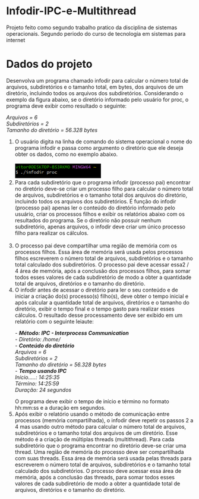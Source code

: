 # Infodir-IPC-e-Multithread
Projeto feito como segundo trabalho pratico da disciplina de sistemas operacionais.
Segundo periodo do curso de tecnologia em sistemas para internet

# Dados do projeto
<p> Desenvolva um programa chamado infodir para calcular o número total de arquivos, subdiretórios
e o tamanho total, em bytes, dos arquivos de um diretório, incluindo todos os arquivos dos
subdiretórios. Considerando o exemplo da figura abaixo, se o diretório informado pelo usuário for
proc, o programa deve exibir como resultado o seguinte: 
</p>
<p>
  <em>
    Arquivos = 6 <br>
    Subdiretórios = 2 <br>
    Tamanho do diretório = 56.328 bytes
  </em>
</p>
<p>
  <ol>
    <li> O usuário digita na linha de comando do sistema operacional o nome do programa infodir e
      passa como argumento o diretório que ele deseja obter os dados, como no exemplo abaixo.<br><br>
      <img src="assets/exemplocomando.png">
      </li>
        <li> Para cada subdiretório que o programa infodir (processo pai) encontrar no diretório deve-se
criar um processo filho para calcular o número total de arquivos, subdiretórios e o tamanho
total dos arquivos do diretório, incluindo todos os arquivos dos subdiretórios. É função do
infodir (processo pai) apenas ler o conteúdo do diretório informado pelo usuário, criar os
processos filhos e exibir os relatórios abaixo com os resultados do programa. Se o diretório não
possuir nenhum subdiretório, apenas arquivos, o infodir deve criar um único processo filho para
realizar os cálculos.<br><br>
      </li>
        <li> O processo pai deve compartilhar uma região de memória com os processos filhos. Essa área
de memória será usada pelos processos filhos escreverem o número total de arquivos,
subdiretórios e o tamanho total calculado dos subdiretórios. O processo pai deve acessar essa2 / 4
área de memória, após a conclusão dos processos filhos, para somar todos esses valores de
cada subdiretório de modo a obter a quantidade total de arquivos, diretórios e o tamanho do
diretório.
      </li>
        <li> O infodir antes de acessar o diretório para ler o seu conteúdo e de iniciar a criação do(s)
processo(s) filho(s), deve obter o tempo inicial e após calcular a quantidade total de arquivos,
diretórios e o tamanho do diretório, exibir o tempo final e o tempo gasto para realizar esses
cálculos. O resultado desse processamento deve ser exibido em um relatório com o seguinte
leiaute:
<p>
 <em> - <strong>Método: IPC - Interprocess Communication</strong><br>
- Diretório: /home/<br>
- <strong>Conteúdo do diretório</strong><br>
Arquivos = 6<br>
Subdiretórios = 2<br>
Tamanho do diretório = 56.328 bytes<br>
- <strong>Tempo usando IPC</strong><br>
Início.....: 14:25:35<br>
Término: 14:25:59<br>
   Duração: 24 segundos</em><br>
          </p>
O programa deve exibir o tempo de início e término no formato hh:mm:ss e a duração em
segundos.
      </li>
    
   <li>
             Após exibir o relatório usando o método de comunicação entre processos (memória
compartilhada), o infodir deve repetir os passos 2 a 4 mas usando outro método para calcular o
número total de arquivos, subdiretórios e o tamanho total dos arquivos de um diretório. Esse
método é a criação de múltiplas threads (multithread). Para cada subdiretório que o programa
encontrar no diretório deve-se criar uma thread. Uma região de memória do processo deve ser
compartilhada com suas threads. Essa área de memória será usada pelas threads para
escreverem o número total de arquivos, subdiretórios e o tamanho total calculado dos
subdiretórios. O processo deve acessar essa área de memória, após a conclusão das threads,
para somar todos esses valores de cada subdiretório de modo a obter a quantidade total de
arquivos, diretórios e o tamanho do diretório.
    </li>    
  </ol>

</p>
